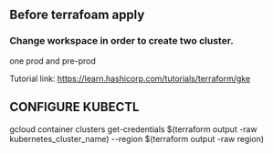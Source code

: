 ## Before terrafoam apply
### Change workspace in order to create two cluster. 
one prod and pre-prod


Tutorial link: https://learn.hashicorp.com/tutorials/terraform/gke
## CONFIGURE KUBECTL
gcloud container clusters get-credentials $(terraform output -raw kubernetes_cluster_name) --region $(terraform output -raw region)